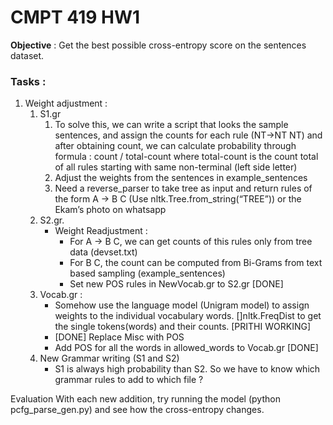 # CMPT 419 HW1 


**Objective** : Get the best possible cross-entropy score on the sentences dataset.


### Tasks : 


1. Weight adjustment : 
   1. S1.gr 
      1. To solve this, we can write a script that looks the sample sentences, and assign the counts for each rule (NT->NT NT) and after obtaining count, we can calculate probability through formula : count / total-count where total-count is the count total of all rules starting with same non-terminal (left side letter)
      2. Adjust the weights from the sentences in example_sentences 
      3. Need a reverse_parser to take tree as input and return rules of the form A -> B C (Use nltk.Tree.from_string(“TREE”)) or the Ekam’s photo on whatsapp 
     2. S2.gr.
        * Weight Readjustment : 
           * For A -> B C, we can get counts of this rules only from tree data (devset.txt)
           * For B C, the count can be computed from Bi-Grams from text based sampling (example_sentences)
           * Set new POS rules in NewVocab.gr to S2.gr [DONE]
    3. Vocab.gr : 
          * Somehow use the language model (Unigram model) to assign weights to the individual vocabulary words. []nltk.FreqDist to get the single tokens(words) and their counts. [PRITHI WORKING]
          * [DONE] Replace Misc with POS 
          * Add POS for all the words in allowed_words to Vocab.gr [DONE]
    4. New Grammar writing (S1 and S2)
        * S1 is always high probability than S2. So we have to know which grammar rules to add to which file ? 


Evaluation
With each new addition, try running the model (python pcfg_parse_gen.py) and see how the cross-entropy changes.